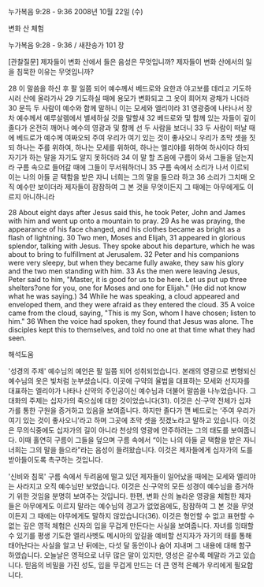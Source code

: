 누가복음 9:28 - 9:36 
2008년 10월 22일 (수)

변화 산 체험



누가복음 9:28 - 9:36 / 새찬송가 101 장


[관찰질문]
제자들이 변화 산에서 들은 음성은 무엇입니까? 
제자들이 변화 산에서의 일을 침묵한 이유는 무엇입니까? 

28 이 말씀을 하신 후 팔 일쯤 되어 예수께서 베드로와 요한과 야고보를 데리고 기도하시러 산에 올라가사 
29 기도하실 때에 용모가 변화되고 그 옷이 희어져 광채가 나더라 
30 문득 두 사람이 예수와 함께 말하니 이는 모세와 엘리야라 
31 영광중에 나타나서 장차 예수께서 예루살렘에서 별세하실 것을 말할새 
32 베드로와 및 함께 있는 자들이 깊이 졸다가 온전히 깨어나 예수의 영광과 및 함께 선 두 사람을 보더니 
33 두 사람이 떠날 때에 베드로가 예수께 여짜오되 주여 우리가 여기 있는 것이 좋사오니 우리가 초막 셋을 짓되 하나는 주를 위하여, 하나는 모세를 위하여, 하나는 엘리야를 위하여 하사이다 하되 자기가 하는 말을 자기도 알지 못하더라 
34 이 말 할 즈음에 구름이 와서 그들을 덮는지라 구름 속으로 들어갈 때에 그들이 무서워하더니 
35 구름 속에서 소리가 나서 이르되 이는 나의 아들 곧 택함을 받은 자니 너희는 그의 말을 들으라 하고 
36 소리가 그치매 오직 예수만 보이더라 제자들이 잠잠하여 그 본 것을 무엇이든지 그 때에는 아무에게도 이르지 아니하니라 

28 About eight days after Jesus said this, he took Peter, John and James with him and went up onto a mountain to pray. 
29 As he was praying, the appearance of his face changed, and his clothes became as bright as a flash of lightning. 
30 Two men, Moses and Elijah, 
31 appeared in glorious splendor, talking with Jesus. They spoke about his departure, which he was about to bring to fulfillment at Jerusalem. 
32 Peter and his companions were very sleepy, but when they became fully awake, they saw his glory and the two men standing with him. 
33 As the men were leaving Jesus, Peter said to him, "Master, it is good for us to be here. Let us put up three shelters?one for you, one for Moses and one for Elijah." (He did not know what he was saying.) 
34 While he was speaking, a cloud appeared and enveloped them, and they were afraid as they entered the cloud. 
35 A voice came from the cloud, saying, "This is my Son, whom I have chosen; listen to him." 
36 When the voice had spoken, they found that Jesus was alone. The disciples kept this to themselves, and told no one at that time what they had seen.

해석도움





'성경의 주제'
 예수님의 예언은 팔 일쯤 되어 성취되었습니다. 본래의 영광으로 변형되신 예수님의 옷은 빛처럼 눈부셨습니다. 이곳에 구약의 율법을 대표하는 모세와 선지자를 대표하는 엘리야가 나타나 신약의 주인공이신 예수님과 더불어 말씀을 나누었습니다. 그 대화의 주제는 십자가의 죽으심에 대한 것이었습니다(31). 이것은 신·구약 전체가 십자가를 통한 구원을 증거하고 있음을 보여줍니다. 하지만 졸다가 깬 베드로는 ‘주여 우리가 여기 있는 것이 좋사오니’라고 하며 그곳에 초막 셋을 짓겠노라고 말하고 있습니다. 이것은 무의식중에도 십자가의 길이 아니라 천상의 영광에 안주하려는 그의 태도를 보여줍니다. 이때 홀연히 구름이 그들을 덮으며 구름 속에서 “이는 나의 아들 곧 택함을 받은 자니 너희는 그의 말을 들으라”라는 음성이 들려왔습니다. 이것은 제자들에게 십자가의 도를 받아들이도록 촉구하는 것입니다.     

'신비와 침묵'
 구름 속에서 두려움에 떨고 있던 제자들이 일어났을 때에는 모세와 엘리야는 사라지고 오직 예수님만 보였습니다. 이것은 신·구약의 모든 성경이 예수님을 증거하기 위한 것임을 분명히 보여주는 것입니다. 한편, 변화 산의 놀라운 영광을 체험한 제자들은 아무에게도 이르지 말라는 예수님의 경고가 없었음에도, 잠잠하여 그 본 것을 무엇이든지 그 때에는 아무에게도 말하지 않았습니다(36). 이것은 형언할 수 없고 표현할 수 없는 깊은 영적 체험은 신자의 입을 무겁게 만든다는 사실을 보여줍니다. 자녀를 잉태할 수 있기를 평생 기도한 엘리사벳도 메시아의 앞길을 예비할 선지자가 자기의 태를 통해 태어난다는 사실을 알고 난 뒤에는, 다섯 달 동안이나 숨어 지내며 그 내용에 대해 함구하였습니다. 오늘날은 영적으로 너무 많은 말이 있지만, 영성은 갈수록 메말라 가고 있습니다. 믿음의 비밀을 가진 성도, 입을 무겁게 만드는 더 큰 영적 은혜가 우리에게 필요합니다.